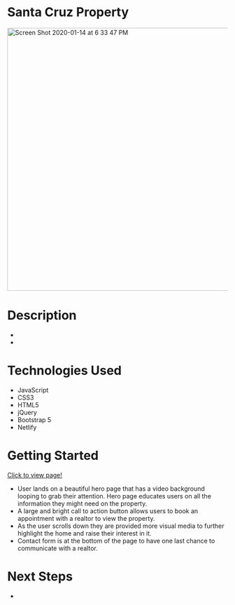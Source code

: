 # Santa Cruz Property

<img width="600" alt="Screen Shot 2020-01-14 at 6 33 47 PM" src="">


# Description 

* 

* 


# Technologies Used
* JavaScript
* CSS3
* HTML5
* jQuery
* Bootstrap 5
* Netlify


# Getting Started 

[Click to view page!](https://8602viasantacruz.com)

* User lands on a beautiful hero page that has a video background looping to grab their attention. Hero page educates users on all the information they might need on the property.
* A large and bright call to action button allows users to book an appointment with a realtor to view the property.
* As the user scrolls down they are provided more visual media to further highlight the home and raise their interest in it.
* Contact form is at the bottom of the page to have one last chance to communicate with a realtor. 

# Next Steps
* 
